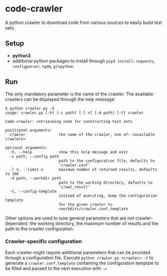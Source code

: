 # code-crawler

A python crawler to download code from various sources to easily build test sets.

## Setup
- **python3**
- additional python packages to install through `pip3 install`: `requests`, `configparser`, `tqdm`, `gitpython`

## Run

The only mandatory parameter is the name of the crawler. The available crawlers can be displayed through the help message:

```
$ python crawler.py -h
usage: crawler.py [-h] [-c path] [-l n] [-d path] [-t] crawler

Code crawler: retrieveing code for constructing test sets

positional arguments:
  crawler               the name of the crawler, one of: <available crawlers>

optional arguments:
  -h, --help            show this help message and exit
  -c path, --config path
                        path to the configuration file, defaults to
                        'crawler.conf'
  -l n, --limit n       maximum number of returned results, defaults to 100
  -d path, --workdir path
                        path to the working directory, defaults to
                        'crawl_result'
  -t, --config-template
                        instead of executing, dump the configuration template
                        for the given crawler to
                        <workdir>/crawler.conf.template
```

Other options are used to tune general parameters that are not crawler-dependent: the working directory, the maximum number of results and the path to the crawler configuration.

### Crawler-specific configuration

Each crawler might require additional parameters that can be provided through a configuration file. Execute `python crawler.py <crawler> -t` to generate a `crawler.conf.template`
containing the configuration template to be filled and passed to the next execution with `-c`.